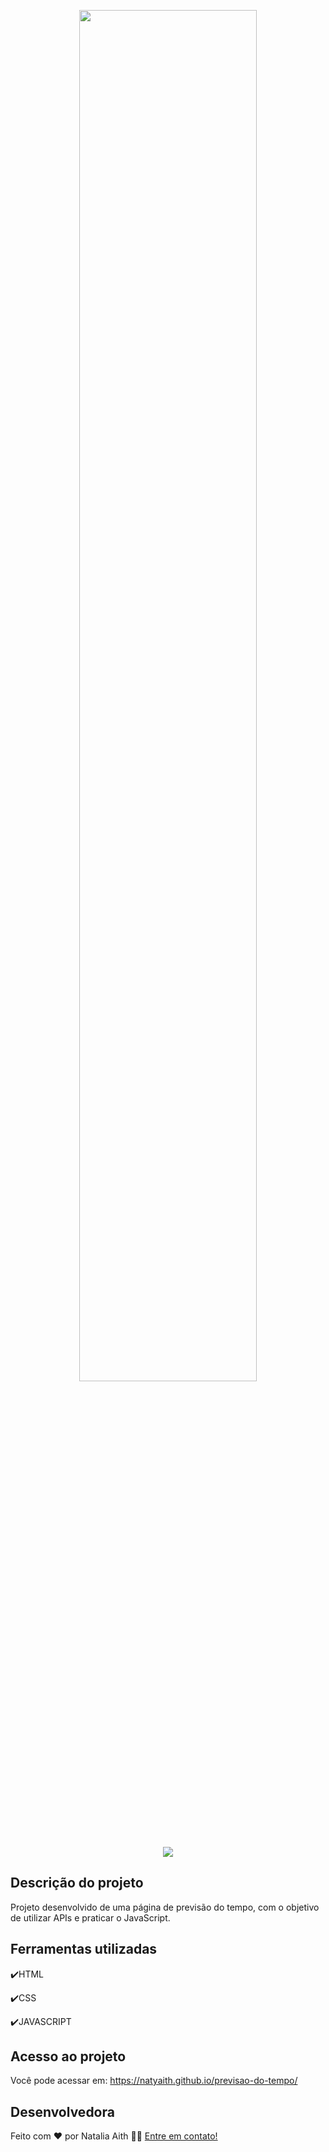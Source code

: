 <p align="center">
<img width=75% src="https://user-images.githubusercontent.com/61480327/218228450-a6c5a827-de70-451d-8df5-395f8bca3e2d.png">
</p>
<p align="center">
<img src="http://img.shields.io/static/v1?label=STATUS&message=CONCLUIDO&color=GREEN&style=for-the-badge"/>
</p>


<h2>Descrição do projeto </h2>
  Projeto desenvolvido de uma página de previsão do tempo, com o objetivo de utilizar APIs e praticar o JavaScript.
<p>
  
</p>

## Ferramentas utilizadas
:heavy_check_mark:HTML

:heavy_check_mark:CSS

:heavy_check_mark:JAVASCRIPT
###

## Acesso ao projeto

Você pode acessar em: https://natyaith.github.io/previsao-do-tempo/ 

## Desenvolvedora

Feito com ❤️ por Natalia Aith 👋🏽 [Entre em contato!](https://www.linkedin.com/in/natalia-aith)


